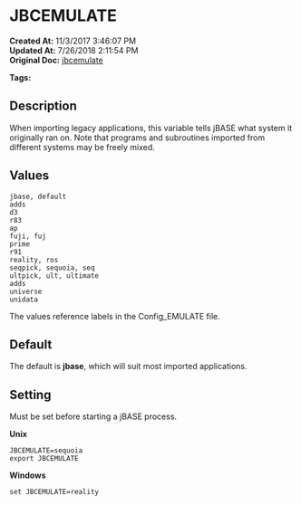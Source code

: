 # JBCEMULATE

**Created At:** 11/3/2017 3:46:07 PM  
**Updated At:** 7/26/2018 2:11:54 PM  
**Original Doc:** [jbcemulate](https://docs.jbase.com/41717-environment-variables/jbcemulate)  

**Tags:**
<badge text='environment variables' vertical='middle' />
<badge text='emulation' vertical='middle' />

## Description

When importing legacy applications, this variable tells jBASE what system it originally ran on. Note that programs and subroutines imported from different systems may be freely mixed.



## Values

```
jbase, default
adds
d3
r83
ap
fuji, fuj
prime
r91
reality, ros
seqpick, sequoia, seq
ultpick, ult, ultimate
adds
universe
unidata
```

The values reference labels in the Config\_EMULATE file.



## Default

The default is **jbase**, which will suit most imported applications.



## Setting

Must be set before starting a jBASE process.

**Unix**

```
JBCEMULATE=sequoia
export JBCEMULATE
```



**Windows**

```
set JBCEMULATE=reality
```
